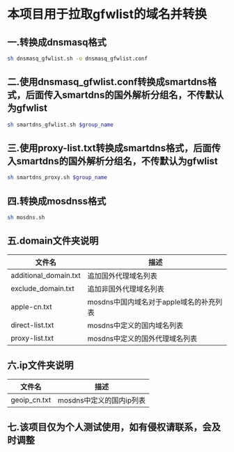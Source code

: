 # 本项目用于拉取gfwlist的域名并转换

## 一.转换成dnsmasq格式

```sh
sh dnsmasq_gfwlist.sh -o dnsmasq_gfwlist.conf
```

## 二.使用dnsmasq_gfwlist.conf转换成smartdns格式，后面传入smartdns的国外解析分组名，不传默认为gfwlist

```sh
sh smartdns_gfwlist.sh $group_name
```

## 三.使用proxy-list.txt转换成smartdns格式，后面传入smartdns的国外解析分组名，不传默认为gfwlist

```sh
sh smartdns_proxy.sh $group_name

```

## 四.转换成mosdnss格式

```sh
sh mosdns.sh
```

## 五.domain文件夹说明

| 文件名                   | 描述                        |
|-----------------------|---------------------------|
| additional_domain.txt | 追加国外代理域名列表                |
| exclude_domain.txt    | 追加非国外代理域名列表               |
| apple-cn.txt          | mosdns中国内域名对于apple域名的补充列表 |
| direct-list.txt       | mosdns中定义的国内域名列表          |
| proxy-list.txt        | mosdns中定义的国外代理域名列表        |

## 六.ip文件夹说明

| 文件名          | 描述               |
|--------------|------------------|
| geoip_cn.txt | mosdns中定义的国内ip列表 |

## 七.该项目仅为个人测试使用，如有侵权请联系，会及时调整